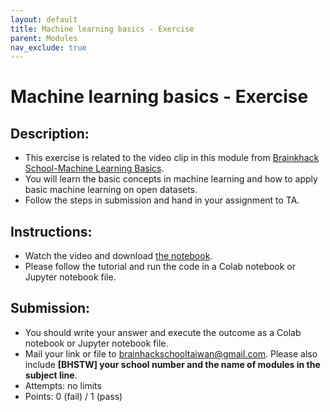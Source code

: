 ```yaml
---
layout: default
title: Machine learning basics - Exercise
parent: Modules
nav_exclude: true
---
```


# Machine learning basics - Exercise

## Description:

-	This exercise is related to the video clip in this module from [Brainkhack School-Machine Learning Basics](https://school-brainhack.github.io/modules/machine_learning_basics/).
-	You will learn the basic concepts in machine learning and how to apply basic machine learning on open datasets. 
-	Follow the steps in submission and hand in your assignment to TA.

## Instructions:

-	Watch the video and download [the notebook](https://github.com/school-brainhack/school-brainhack.github.io/blob/main/content/en/modules/machine_learning_basics/machine_learning.ipynb).
-	Please follow the tutorial and run the code in a Colab notebook or Jupyter notebook file.


## Submission:

- You should write your answer and execute the outcome as a Colab notebook or Jupyter notebook file.
- Mail your link or file to brainhackschooltaiwan@gmail.com. Please also include **[BHSTW] your school number and the name of modules in the subject line**.
- Attempts: no limits
- Points: 0 (fail) / 1 (pass)

